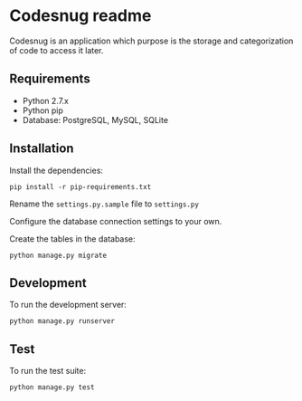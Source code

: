# Codesnug readme

Codesnug is an application which purpose is the storage and categorization of code to access it later.

## Requirements

* Python 2.7.x
* Python pip
* Database: PostgreSQL, MySQL, SQLite

## Installation

Install the dependencies:
```
pip install -r pip-requirements.txt
```

Rename the `settings.py.sample` file to `settings.py`

Configure the database connection settings to your own.

Create the tables in the database:
```
python manage.py migrate
```


## Development

To run the development server:
```
python manage.py runserver
```

## Test

To run the test suite:
```
python manage.py test
```


